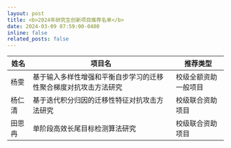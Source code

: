 ```yaml
---
layout: post
title: <b>2024年研究生创新项目推荐名单</b> 
date: 2024-03-09 07:59:00-0400
inline: false
related_posts: false
---
```




| 姓名   | 项目名                                                       | 推荐类型             |
| ------ | ------------------------------------------------------------ | -------------------- |
| 杨雯   | 基于输入多样性增强和平衡自步学习的迁移性聚合梯度对抗攻击方法研究 | 校级全额资助一般项目 |
| 杨仁清 | 基于迭代积分归因的迁移性特征对抗攻击方法研究                 | 校级联合资助项目     |
| 田思冉 | 单阶段高效长尾目标检测算法研究                               | 校级联合资助项目     |

